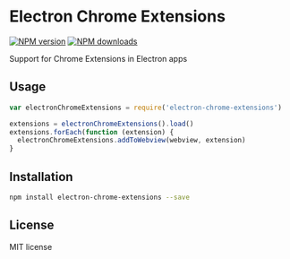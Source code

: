 # Electron Chrome Extensions

[![NPM version][npm-image]][npm-url]
[![NPM downloads][downloads-image]][downloads-url]

Support for Chrome Extensions in Electron apps

## Usage

```js
var electronChromeExtensions = require('electron-chrome-extensions')

extensions = electronChromeExtensions().load()
extensions.forEach(function (extension) {
  electronChromeExtensions.addToWebview(webview, extension)
}
```

## Installation

```sh
npm install electron-chrome-extensions --save
```

## License

MIT license

[npm-image]: https://img.shields.io/npm/v/electron-chrome-extensions.svg?style=flat
[npm-url]: https://npmjs.org/package/electron-chrome-extensions
[downloads-image]: https://img.shields.io/npm/dm/electron-chrome-extensions.svg?style=flat
[downloads-url]: https://npmjs.org/package/electron-chrome-extensions
